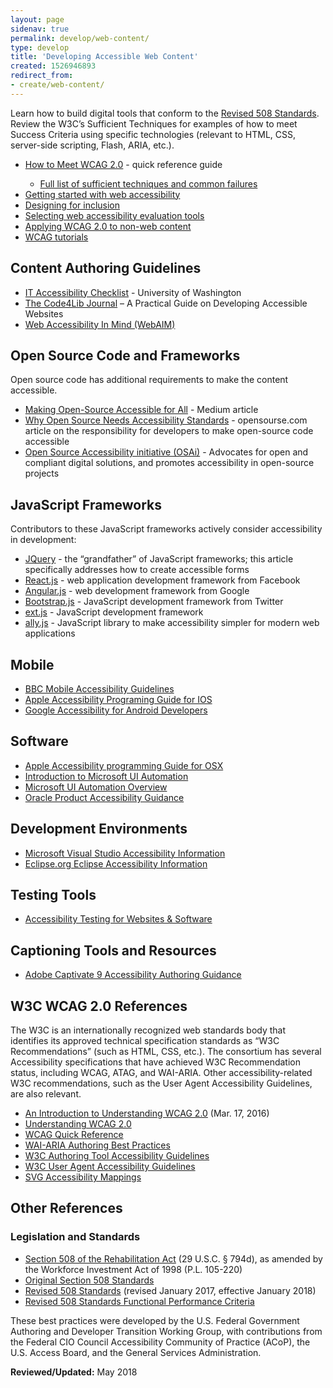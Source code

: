 ```yaml
---
layout: page
sidenav: true
permalink: develop/web-content/
type: develop
title: 'Developing Accessible Web Content'
created: 1526946893
redirect_from:
- create/web-content/
---
```

<p>Learn how to build digital tools that conform to the <a href="https://www.access-board.gov/guidelines-and-standards/communications-and-it/about-the-ict-refresh/final-rule/text-of-the-standards-and-guidelines">Revised 508 Standards</a>. Review the W3C’s Sufficient Techniques for examples of how to meet Success Criteria using specific technologies (relevant to HTML, CSS, server-side scripting, Flash, ARIA, etc.).</p>
<ul role="list">
<li role="listitem"><a href="https://www.w3.org/WAI/WCAG20/quickref/" class="ext">How to Meet WCAG 2.0</a> - quick reference guide </li>
<ul role="list">
<li role="listitem"><a href="https://www.w3.org/TR/WCAG20-TECHS/" class="ext">Full list of sufficient techniques and common failures</a></li>
</ul>
<li role="listitem"><a href="http://www.w3.org/WAI/gettingstarted/" class="ext">Getting started with web accessibility</a></li>
<li role="listitem"><a href="http://www.w3.org/WAI/users/" class="ext">Designing for inclusion</a></li>
<li role="listitem"><a href="http://www.w3.org/WAI/eval/selectingtools" class="ext">Selecting web accessibility evaluation tools</a></li>
<li role="listitem"><a href="http://www.w3.org/TR/wcag2ict/" class="ext">Applying WCAG 2.0 to non-web content</a></li>
<li role="listitem"><a href="http://www.w3.org/WAI/train" class="ext">WCAG tutorials</a></li>
</ul>
<h2>Content Authoring Guidelines</h2>
<ul>
<li><a href="http://www.washington.edu/accessibility/checklist/" class="ext">IT Accessibility Checklist</a> - University of Washington</li>
<li><a href="http://journal.code4lib.org/articles/12697" class="ext">The Code4Lib Journal</a> – A Practical Guide on Developing Accessible Websites</li>
<li><a href="http://webaim.org/" class="ext">Web Accessibility In Mind (WebAIM)</a></li>
</ul>
<h2>Open Source Code and Frameworks</h2>
<p>Open source code has additional requirements to make the content accessible.</p>
<ul>
<li><a href="https://medium.com/@kaelig/making-open-source-accessible-for-all-8131429913b1" class="ext">Making Open-Source Accessible for All</a> - Medium article</li>
<li><a href="https://opensource.com/life/15/2/why-open-source-needs-accessibility-standards" class="ext">Why Open Source Needs Accessibility Standards</a> - opensourse.com article on the responsibility for developers to make open-source code accessible</li>
<li><a href="https://www.ow2.org/bin/view/OSAi/" class="ext">Open Source Accessibility initiative (OSAi)</a> - Advocates for open and compliant digital solutions, and promotes accessibility in open-source projects</li>
</ul>
<h2>JavaScript Frameworks</h2>
<p>Contributors to these JavaScript frameworks actively consider accessibility in development:</p>
<ul>
<li><a href="https://www.nomensa.com/blog/2010/accessible-forms-using-the-jquery-validation-plug-in/" class="ext">JQuery</a> - the “grandfather” of JavaScript frameworks; this article specifically addresses how to create accessible forms</li>
<li><a href="https://facebook.github.io/react/docs/accessibility.html" class="ext">React.js</a> - web application development framework from Facebook</li>
<li><a href="https://docs.angularjs.org/guide/accessibility" class="ext">Angular.js</a> - web development framework from Google</li>
<li><a href="https://paypal.github.io/bootstrap-accessibility-plugin/demo.html" class="ext">Bootstrap.js</a> - JavaScript development framework from Twitter</li>
<li><a href="https://docs.sencha.com/extjs/6.0.2/guides/core_concepts/accessibility.html" class="ext">ext.js</a> - JavaScript development framework</li>
<li><a href="https://allyjs.io/" class="ext">ally.js</a> - JavaScript library to make accessibility simpler for modern web applications</li>
</ul>
<h2>Mobile</h2>
<ul>
<li><a href="http://www.bbc.co.uk/guidelines/futuremedia/accessibility/mobile_access.shtml" class="ext">BBC Mobile Accessibility Guidelines</a></li>
<li><a href="https://developer.apple.com/library/content/documentation/UserExperience/Conceptual/iPhoneAccessibility/Introduction/Introduction.html" class="ext">Apple Accessibility Programing Guide for IOS</a></li>
<li><a href="https://developer.android.com/guide/topics/ui/accessibility/index.html" class="ext">Google Accessibility for Android Developers</a></li>
</ul>
<h2>Software</h2>
<ul>
<li><a href="https://developer.apple.com/library/content/documentation/Accessibility/Conceptual/AccessibilityMacOSX/index.html" class="ext">Apple Accessibility programming Guide for OSX</a></li>
<li><a href="https://www.youtube.com/watch?v=6b0K2883rXA" class="ext">Introduction to Microsoft UI Automation</a></li>
<li><a href="https://docs.microsoft.com/en-us/dotnet/framework/ui-automation/ui-automation-overview" class="ext">Microsoft UI Automation Overview</a></li>
<li><a href="http://www.oracle.com/us/corporate/accessibility/products/index.html" class="ext">Oracle Product Accessibility Guidance</a></li>
</ul>
<h2>Development Environments</h2>
<ul>
<li><a href="https://msdn.microsoft.com/en-us/library/bkxh4340.aspx" class="ext">Microsoft Visual Studio Accessibility Information</a></li>
<li><a href="https://help.eclipse.org/mars/index.jsp?topic=%2Forg.eclipse.platform.doc.user%2Fconcepts%2Faccessibility%2Faccessmain.htm" class="ext">Eclipse.org Eclipse Accessibility Information</a></li>
</ul>
<h2>Testing Tools</h2>
<ul>
<li><a href="{{site.baseurl}}/test/web-software">Accessibility Testing for Websites &amp; Software</a></li>
</ul>
<h2>Captioning Tools and Resources</h2>
<ul>
<li><a href="https://apps.kennesaw.edu/files/pr_app_uni_cdoc/doc/Adobe_Captivate_9_Accessibility.pdf" class="ext">Adobe Captivate 9 Accessibility Authoring Guidance</a></li>
</ul>
<h2>W3C WCAG 2.0 References</h2>
<p>The W3C is an internationally recognized web standards body that identifies its approved technical specification standards as “W3C Recommendations” (such as HTML, CSS, etc.). The consortium has several Accessibility specifications that have achieved W3C Recommendation status, including WCAG, ATAG, and WAI-ARIA. Other accessibility-related W3C recommendations, such as the User Agent Accessibility Guidelines, are also relevant.</p>
<ul>
<li><a href="https://www.w3.org/TR/UNDERSTANDING-WCAG20/intro.html" class="ext">An Introduction to Understanding WCAG 2.0</a> (Mar. 17, 2016)</li>
<li><a href="http://www.w3.org/TR/UNDERSTANDING-WCAG20/conformance.html" class="ext">Understanding WCAG 2.0</a></li>
<li><a href="https://www.w3.org/WAI/WCAG20/quickref/" class="ext">WCAG Quick Reference</a></li>
<li><a href="http://w3c.github.io/aria-practices/" class="ext">WAI-ARIA Authoring Best Practices</a></li>
<li><a href="http://www.w3.org/TR/ATAG20/" class="ext">W3C Authoring Tool Accessibility Guidelines</a></li>
<li><a href="http://www.w3.org/TR/UAAG20/" class="ext">W3C User Agent Accessibility Guidelines</a></li>
<li><a href="http://www.w3.org/TR/svg-aam-1.0/" class="ext">SVG Accessibility Mappings</a></li>
</ul>
<h2>Other References</h2>
<h3>Legislation and Standards</h3>
<ul>
<li><a href="https://www.gpo.gov/fdsys/pkg/USCODE-2011-title29/html/USCODE-2011-title29-chap16-subchapV-sec794d.htm">Section 508 of the Rehabilitation Act</a> (29 U.S.C. § 794d), as amended by the Workforce Investment Act of 1998 (P.L. 105-220)</li>
<li><a href="https://www.access-board.gov/guidelines-and-standards/communications-and-it/about-the-section-508-standards/section-508-standards">Original Section 508 Standards</a></li>
<li><a href="https://www.access-board.gov/guidelines-and-standards/communications-and-it/about-the-ict-refresh/final-rule/single-file-version">Revised 508 Standards</a> (revised January 2017, effective January 2018)</li>
<li><a href="https://www.access-board.gov/guidelines-and-standards/communications-and-it/about-the-ict-refresh/final-rule/text-of-the-standards-and-guidelines#E204-functional-performance-criteria">Revised 508 Standards Functional Performance Criteria</a></li>
</ul>
<p>These best practices were developed by the U.S. Federal Government Authoring and Developer Transition Working Group, with contributions from the Federal CIO Council Accessibility Community of Practice (ACoP), the U.S. Access Board, and the General Services Administration.</p>
<p><b>Reviewed/Updated:</b> May 2018</p>
